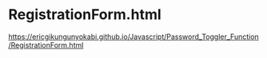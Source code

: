 # RegistrationForm.html 
https://ericgikungunyokabi.github.io/Javascript/Password_Toggler_Function/RegistrationForm.html
